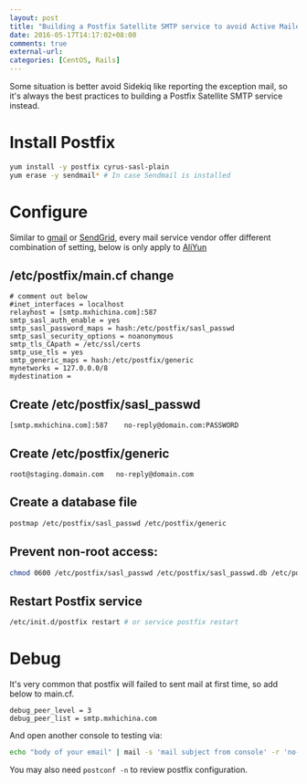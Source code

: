 ```yaml
---
layout: post
title: "Building a Postfix Satellite SMTP service to avoid Active Mailer run in Aliyun"
date: 2016-05-17T14:17:02+08:00
comments: true
external-url: 
categories: [CentOS, Rails]
---
```


Some situation is better avoid Sidekiq like reporting the exception mail, so it's always the best practices to building a Postfix Satellite SMTP service instead.

# Install Postfix

```bash
yum install -y postfix cyrus-sasl-plain
yum erase -y sendmail* # In case Sendmail is installed
```

# Configure

Similar to [gmail](http://mhawthorne.net/posts/postfix-configuring-gmail-as-relay.html) or [SendGrid](https://www.linode.com/docs/email/postfix/postfix-smtp-debian7), every mail service vendor offer different combination of setting, below is only apply to [AliYun](https://qiye.aliyun.com/)

## /etc/postfix/main.cf change

```text
# comment out below
#inet_interfaces = localhost
relayhost = [smtp.mxhichina.com]:587
smtp_sasl_auth_enable = yes
smtp_sasl_password_maps = hash:/etc/postfix/sasl_passwd
smtp_sasl_security_options = noanonymous
smtp_tls_CApath = /etc/ssl/certs
smtp_use_tls = yes
smtp_generic_maps = hash:/etc/postfix/generic
mynetworks = 127.0.0.0/8
mydestination =
```

## Create /etc/postfix/sasl_passwd 

```
[smtp.mxhichina.com]:587    no-reply@domain.com:PASSWORD
```

## Create /etc/postfix/generic 

```
root@staging.domain.com   no-reply@domain.com
```

## Create a database file

```bash
postmap /etc/postfix/sasl_passwd /etc/postfix/generic
```

## Prevent non-root access:

```bash
chmod 0600 /etc/postfix/sasl_passwd /etc/postfix/sasl_passwd.db /etc/postfix/generic /etc/postfix/generic.db
```

## Restart Postfix service

```bash
/etc/init.d/postfix restart # or service postfix restart
```

# Debug

It's very common that postfix will failed to sent mail at first time, so add below to main.cf.

```text
debug_peer_level = 3
debug_peer_list = smtp.mxhichina.com
```

And open another console to testing via:

```bash
echo "body of your email" | mail -s 'mail subject from console' -r 'no-reply@domain.com' guochunzhong@domain.com
```

You may also need `postconf -n` to review postfix configuration.
